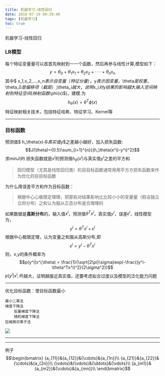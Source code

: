```yaml
---
title: 机器学习-线性回归 
date: 2018-07-19 09:39:40
tags: [机器学习]
toc: true
---
```


机器学习-线性回归 

<!--more-->
### LR模型
每个特征变量量可以⾸首先映射到⼀一个函数，然后再参与线性计算,模型如下：
$$y = \theta_0 + \theta_1x_1 + \theta_2x_2 + · · · + \theta_nx_n$$
其中$ x_1,x_2,...,x_n$表示自变量（特征分量），$y$表示因变量，$\theta$是权重，$\theta_0$是偏移项（截距）;$\theta_i$越大，说明$x_i$对$y$结果的影响越⼤
输入空间映射到特征空间(映射函数$\phi(x)$)，建模.为
$$ h_\theta(x)=\theta^T\phi(x)$$
特征映射相关技术，包括特征哈希、特征学习、Kernel等

---
### 目标函数 
预测值$ h_\theta(x)$与真实值$y$之差越小越好，加入损失函数:
$$J(\theta)={0.5}\sum_{i=1}^{n}{(h_\theta(x^i)-y^i)^2}$$
求$min{J(\theta)}$
损失函数就是$x^i$的预测值$h_\theta(x^i)$与真实值$y^i$之差的平方和

>回归模型（尤其是线性回归类）的⽬目标函数通常⽤用平⽅方损失函数来作为优化的⽬目标函数<br>

为什么用误差平方和作为目标函数：

>根据中⼼心极限定理理，把那些对结果影响⽐比较⼩小的变量量（假设独⽴立同分布）之和认为服从正态分布是合理理的

如果数据是**高斯分布**的，输入值$x^i$，预测值$\theta^Tx^i$，真实值$y^i$，误差$\epsilon^{i}$，线性模型为，
$$y^i=\theta^Tx^i+\epsilon^{i}$$
根据中心极限定理，认为变量之和服从高斯分布,即
$$\epsilon^{i} = y^i-\theta^Tx^i$$
则，x,y的条件概率为
$$p(y^i|x^i;\theta) = \frac{1}{\sqrt{2\pi}\sigma}exp(-\frac{(y^i-\theta^Tx^i)^2}{2\sigma^2})$$
$p(y^i|x^i;\theta)$越大，证明越接近真实值，还要考虑拟合过度以及模型的泛化能力问题

---
优化目标函数：使目标函数最小
```
最小二乘法
梯度下降法
    批量梯度下降法
    随机梯度下降法
拉格朗日乘子法
```
![](http://p3qhnc0eg.bkt.clouddn.com/blog/img/min2cheng.png)

---


---
例子
$$\begin{bmatrix}
{a_{11}}&{a_{12}}&{\cdots}&{a_{1n}}\\
{a_{21}}&{a_{22}}&{\cdots}&{a_{2n}}\\
{\vdots}&{\vdots}&{\ddots}&{\vdots}\\
{a_{m1}}&{a_{m2}}&{\cdots}&{a_{mn}}\\
\end{bmatrix}$$


